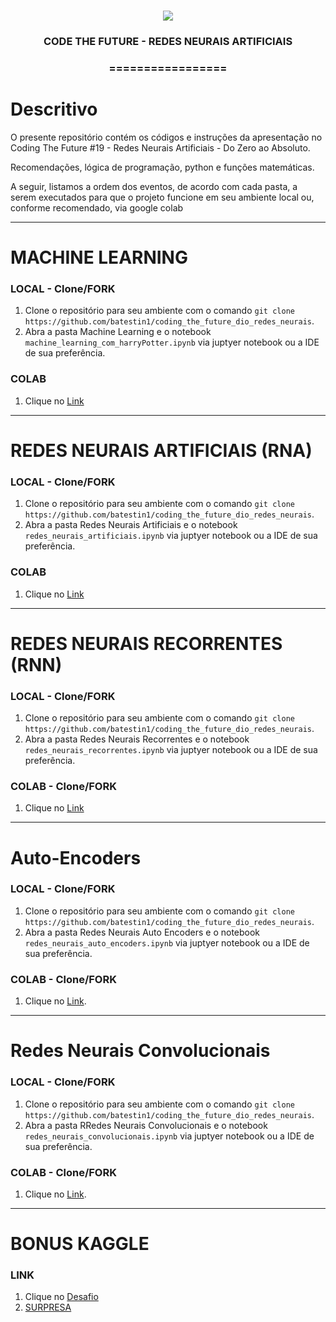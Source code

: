 <h1 align="center">
<img src="https://img.shields.io/static/v1?label=REDES%20NEURAIS%20ARTIFICIAIS%20POR&message=MAYCON%20BATESTIN&color=7159c1&style=flat-square&logo=ghost"/>

<h3> <p align="center">CODE THE FUTURE - REDES NEURAIS ARTIFICIAIS </p> </h3>
<h3> <p align="center"> ================= </p> </h3>

# Descritivo 

<p> O presente repositório contém os códigos e instruções da apresentação no Coding The Future #19 - Redes Neurais Artificiais - Do Zero ao Absoluto. </p>
<p> Recomendações, lógica de programação, python e funções matemáticas. </p>
<p> A seguir, listamos a ordem dos eventos, de acordo com cada pasta, a serem executados para que o projeto funcione em seu ambiente local ou, conforme recomendado, via google colab</p>


--- 
# MACHINE LEARNING

### LOCAL - Clone/FORK

1. Clone o repositório para seu ambiente com o comando `git clone https://github.com/batestin1/coding_the_future_dio_redes_neurais`.
2. Abra a pasta Machine Learning e o notebook `machine_learning_com_harryPotter.ipynb` via juptyer notebook ou a IDE de sua preferência.

### COLAB

1. Clique no [Link](https://colab.research.google.com/drive/1Cg05Y7tNE2Xun6zdL0ImamH-YDiwYyEY?usp=sharing)

----

# REDES NEURAIS ARTIFICIAIS (RNA)

### LOCAL - Clone/FORK

1. Clone o repositório para seu ambiente com o comando `git clone https://github.com/batestin1/coding_the_future_dio_redes_neurais`.
2. Abra a pasta Redes Neurais Artificiais e o notebook `redes_neurais_artificiais.ipynb` via juptyer notebook ou a IDE de sua preferência.

### COLAB 

1. Clique no [Link](https://colab.research.google.com/drive/1H_JV-gMQy84wXIUcO6x-QTREiL89PctC?usp=sharing)

----

# REDES NEURAIS RECORRENTES (RNN)

### LOCAL - Clone/FORK

1. Clone o repositório para seu ambiente com o comando `git clone https://github.com/batestin1/coding_the_future_dio_redes_neurais`.
2. Abra a pasta Redes Neurais Recorrentes e o notebook `redes_neurais_recorrentes.ipynb` via juptyer notebook ou a IDE de sua preferência.

### COLAB - Clone/FORK

1. Clique no [Link](https://colab.research.google.com/drive/1gAS0oLq0XdqgoIPFT4tXtpBRRwHue9Ra?usp=sharing)

----

# Auto-Encoders

### LOCAL - Clone/FORK

1. Clone o repositório para seu ambiente com o comando `git clone https://github.com/batestin1/coding_the_future_dio_redes_neurais`.
2. Abra a pasta Redes Neurais Auto Encoders e o notebook `redes_neurais_auto_encoders.ipynb` via juptyer notebook ou a IDE de sua preferência.

### COLAB - Clone/FORK

1. Clique no [Link](https://colab.research.google.com/drive/14M3B0koKMEkMeb8rxyeWW65_8Sg6JES9?usp=sharing).

---

# Redes Neurais Convolucionais

### LOCAL - Clone/FORK

1. Clone o repositório para seu ambiente com o comando `git clone https://github.com/batestin1/coding_the_future_dio_redes_neurais`.
2. Abra a pasta RRedes Neurais Convolucionais e o notebook `redes_neurais_convolucionais.ipynb` via juptyer notebook ou a IDE de sua preferência.

### COLAB - Clone/FORK

1. Clique no [Link](https://colab.research.google.com/drive/1kOooFFPkhIe3xep1R1rV9lE5vASGTI8s?usp=sharing).

---

# BONUS KAGGLE

### LINK

1. Clique no [Desafio](https://www.kaggle.com/c/predict-movie-ratings/overview)
2. [SURPRESA](https://ai.google.dev/competition/?utm_source=kaggle&utm_medium=email&utm_campaign=may-devcomp&utm_content)
